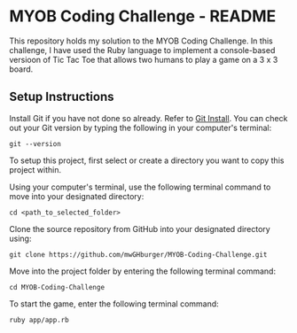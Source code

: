 # MYOB Coding Challenge - README

This repository holds my solution to the MYOB Coding Challenge. In this challenge, I have used the Ruby language to implement a console-based versioon of Tic Tac Toe that allows two humans to play a game on a 3 x 3 board.

## Setup Instructions

Install Git if you have not done so already. Refer to [Git Install](https://git-scm.com/book/en/v2/Getting-Started-Installing-Git). You can check out your Git version by typing the following in your computer's terminal:

```
git --version
```

To setup this project, first select or create a directory you want to copy this project within.

Using your computer's terminal, use the following terminal command to move into your designated directory:

```
cd <path_to_selected_folder>
```

Clone the source repository from GitHub into your designated directory using:

```
git clone https://github.com/mwGHburger/MYOB-Coding-Challenge.git
```

Move into the project folder by entering the following terminal command:

```
cd MYOB-Coding-Challenge
```

To start the game, enter the following terminal command:

```
ruby app/app.rb
```
